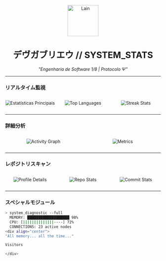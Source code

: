 <div align="center">
  <img src="https://i.imgur.com/JxUQ0n2.png" width="100" alt="Lain">

  # デヴガブリエウ // SYSTEM_STATS
  
  *"Engenharia de Software 1/8 | Protocolo Ψ"*
</div>

---

### リアルタイム監視
<div align="center" style="display: grid; grid-template-columns: repeat(3, 1fr); gap: 10px;">

  ![Estatísticas Principais](https://github-readme-stats.vercel.app/api?username=Gabrierosaa&show_icons=true&theme=dark&hide_border=true&bg_color=00000000&hide_title=true&include_all_commits=true)

  ![Top Languages](https://github-readme-stats.vercel.app/api/top-langs/?username=Gabrierosaa&layout=compact&theme=dark&hide_border=true&bg_color=00000000)

  ![Streak Stats](https://streak-stats.demolab.com/?user=Gabrierosaa&theme=dark&hide_border=true&background=00000000)

</div>

---

### 詳細分析
<div align="center" style="display: grid; grid-template-columns: repeat(2, 1fr); gap: 10px;">

  ![Activity Graph](https://github-readme-activity-graph.vercel.app/graph?username=Gabrierosaa&theme=react-dark&hide_border=true&bg_color=00000000)

  ![Metrics](https://github.com/Gabrierosaa/Gabrierosaa/blob/main/github-metrics.svg)

</div>

---

### レポジトリスキャン
<div align="center" style="display: grid; grid-template-columns: repeat(3, 1fr); gap: 10px;">

  ![Profile Details](https://github-profile-summary-cards.vercel.app/api/cards/profile-details?username=Gabrierosaa&theme=dark)

  ![Repo Stats](https://github-profile-summary-cards.vercel.app/api/cards/repos-per-language?username=Gabrierosaa&theme=dark)

  ![Commit Stats](https://github-profile-summary-cards.vercel.app/api/cards/most-commit-language?username=Gabrierosaa&theme=dark)

</div>

---

### スペシャルモジュール
```bash
> system_diagnostic --full
  MEMORY: ███████████████████ 98% 
  CPU: [||||||||||||||----] 72%
  CONNECTIONS: 23 active nodes
<div align="center">
"All memory... all the time..."

Visitors

</div> 
